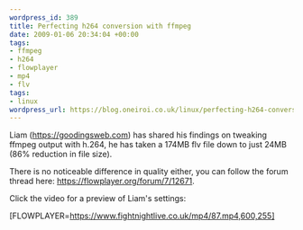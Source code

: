 ```yaml
--- 
wordpress_id: 389
title: Perfecting h264 conversion with ffmpeg
date: 2009-01-06 20:34:04 +00:00
tags: 
- ffmpeg
- h264
- flowplayer
- mp4
- flv
tags: 
- linux
wordpress_url: https://blog.oneiroi.co.uk/linux/perfecting-h264-conversion-with-ffmpeg
---
```

Liam (<a href="https://goodingsweb.com">https://goodingsweb.com</a>) has shared his findings on tweaking ffmpeg output with h.264, he has taken a 174MB flv file down to just 24MB (86% reduction in file size).

There is no noticeable difference in quality either, you can follow the forum thread here: <a href="https://flowplayer.org/forum/7/12671">https://flowplayer.org/forum/7/12671</a>.

Click the video for a preview of Liam's settings:

[FLOWPLAYER=https://www.fightnightlive.co.uk/mp4/87.mp4,600,255]
